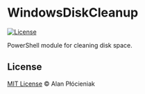 # WindowsDiskCleanup
[![License](https://img.shields.io/badge/license-MIT-blue.svg?labelColor=373e45)](LICENSE)

PowerShell module for cleaning disk space.

## License
[MIT License](LICENSE.md) © Alan Płócieniak